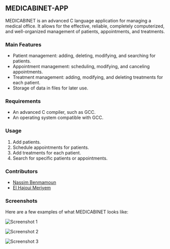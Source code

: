 ## MEDICABINET-APP

MEDICABINET is an advanced C language application for managing a medical office. It allows for the effective, reliable, completely computerized, and well-organized management of patients, appointments, and treatments.

### Main Features

- Patient management: adding, deleting, modifying, and searching for patients.
- Appointment management: scheduling, modifying, and canceling appointments.
- Treatment management: adding, modifying, and deleting treatments for each patient.
- Storage of data in files for later use.

### Requirements

- An advanced C compiler, such as GCC.
- An operating system compatible with GCC.

### Usage

1. Add patients.
2. Schedule appointments for patients.
3. Add treatments for each patient.
4. Search for specific patients or appointments.

### Contributors

- [Nassim Benmamoun](https://github.com/nassimBenmamoun)
- [El Hajoui Meriyem](https://github.com/Meriyemelhajoui)

### Screenshots

Here are a few examples of what MEDICABINET looks like:

![Screenshot 1](https://postimg.cc/PCpBrKbc)

![Screenshot 2](https://postimg.cc/tsW2McNX)

![Screenshot 3](https://postimg.cc/Z0njSnxs)
